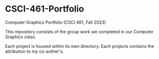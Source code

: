 # CSCI-461-Portfolio
Computer Graphics Portfolio (CSCI 461, Fall 2023)

This repository consists of the group work we completed in our Computer Graphics class.

Each project is housed within its own directory. Each projects contains the attribution to my co-auther's.
